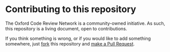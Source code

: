 # Contributing to this repository

The Oxford Code Review Network is a community-owned initiative.
As such, this repository is a living document, open to contributions.

If you think something is wrong, or if you would like to add something somewhere, just [fork](https://guides.github.com/activities/forking/) this repository and [make a Pull Request](https://guides.github.com/activities/forking/#making-a-pull-request).
